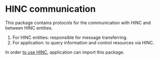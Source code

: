 # HINC communication

This package contains protocols for the communication with HINC and between HINC entities.

1. For HINC entities: responsible for message transferring.
2. For application: to query information and control resources via HINC.

In order [to use HINC](http://sincconcept.github.io/HINC/doc/programming.html), application can import this package.